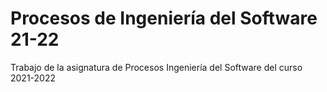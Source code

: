 # Procesos de Ingeniería del Software 21-22
Trabajo de la asignatura de Procesos Ingeniería del Software del curso 2021-2022
